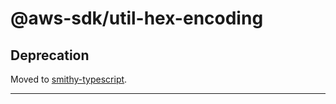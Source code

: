 # @aws-sdk/util-hex-encoding

## Deprecation

Moved to [smithy-typescript](https://github.com/awslabs/smithy-typescript/tree/main/packages).

---
